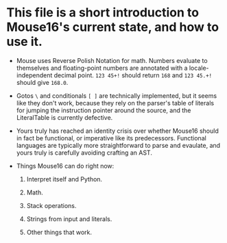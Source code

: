 This file is a short introduction to Mouse16's current state, and how to use it.
===

* Mouse uses Reverse Polish Notation for math. Numbers evaluate to themselves and floating-point numbers are annotated with a locale-independent decimal point. `123 45+!` should return `168` and `123 45.+!` should give `168.0`.

* Gotos `\` and conditionals `[ ]` are technically implemented, but it seems like they don't work, because they rely on the parser's table of literals for jumping the instruction pointer around the source, and the LiteralTable is currently defective.

* Yours truly has reached an identity crisis over whether Mouse16 should in fact be functional, or imperative like its predecessors. Functional languages are typically more straightforward to parse and evaulate, and yours truly is carefully avoiding crafting an AST.

* Things Mouse16 can do right now:

  1. Interpret itself and Python.

  2. Math.

  3. Stack operations.

  4. Strings from input and literals.

  5. Other things that work.

